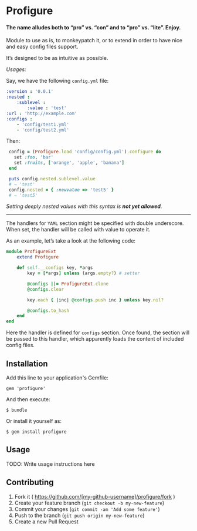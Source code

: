 # Profigure

#### The name alludes both to “pro” vs. “con” and to “pro” vs. “lite”. Enjoy.

 Module to use as is, to monkeypatch it, or to extend in order to have
   nice and easy config files support.

 It’s designed to be as intuitive as possible.

 _Usages:_

 Say, we have the following `config.yml` file:

```yaml
:version : '0.0.1'
:nested :
    :sublevel :
        :value : 'test'
:url : 'http://example.com'
:configs :
    - 'config/test1.yml'
    - 'config/test2.yml'
```

 Then:

```ruby
 config = (Profigure.load 'config/config.yml').configure do
   set :foo, 'bar'
   set :fruits, ['orange', 'apple', 'banana']
 end

 puts config.nested.sublevel.value
 # ⇒ 'test'
 config.nested = { :newvalue => 'test5' }
 # ⇒ 'test5'
```

_Setting deeply nested values with this syntax is **not yet allowed**._

----

 The handlers for `YAML` section might be specified with double underscore.
   When set, the handler will be called with value to operate it.

  As an example, let’s take a look at the following code:

```ruby
module ProfigureExt
    extend Profigure

    def self.__configs key, *args
        key = [*args] unless (args.empty?) # setter

        @configs ||= ProfigureExt.clone
        @configs.clear

        key.each { |inc| @configs.push inc } unless key.nil?

        @configs.to_hash
    end
end
```

  Here the handler is defined for `configs` section. Once found, the section
    will be passed to this handler, which apparently loads the content of
    included config files.

## Installation

Add this line to your application's Gemfile:

    gem 'profigure'

And then execute:

    $ bundle

Or install it yourself as:

    $ gem install profigure

## Usage

TODO: Write usage instructions here

## Contributing

1. Fork it ( https://github.com/[my-github-username]/profigure/fork )
2. Create your feature branch (`git checkout -b my-new-feature`)
3. Commit your changes (`git commit -am 'Add some feature'`)
4. Push to the branch (`git push origin my-new-feature`)
5. Create a new Pull Request

